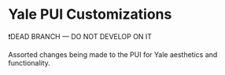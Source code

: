 # Yale PUI Customizations

❗️DEAD BRANCH — DO NOT DEVELOP ON IT

Assorted changes being made to the PUI for Yale aesthetics and functionality.
